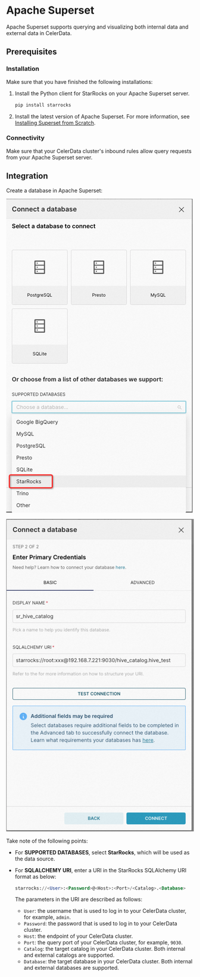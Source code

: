 # Apache Superset

Apache Superset supports querying and visualizing both internal data and external data in CelerData.

## Prerequisites

### Installation

Make sure that you have finished the following installations:

1. Install the Python client for StarRocks on your Apache Superset server.

   ```SQL
   pip install starrocks
   ```

2. Install the latest version of Apache Superset. For more information, see [Installing Superset from Scratch](https://superset.apache.org/docs/installation/installing-superset-from-scratch/).

### Connectivity

Make sure that your CelerData cluster's inbound rules allow query requests from your Apache Superset server.

## Integration

Create a database in Apache Superset:

![Apache Superset - 1](../../assets/BI_integrations/BI_superset_1.png)

![Apache Superset - 2](../../assets/BI_integrations/BI_superset_2.png)

Take note of the following points:

- For **SUPPORTED DATABASES**, select **StarRocks**, which will be used as the data source.
- For **SQLALCHEMY** **URI**, enter a URI in the StarRocks SQLAlchemy URI format as below:

  ```SQL
  starrocks://<User>:<Password>@<Host>:<Port>/<Catalog>.<Database>
  ```

  The parameters in the URI are described as follows:

  - `User`: the username that is used to log in to your CelerData cluster, for example, `admin`.
  - `Password`: the password that is used to log in to your CelerData cluster.
  - `Host`: the endpoint of your CelerData cluster.
  - `Port`: the query port of your CelerData cluster, for example, `9030`.
  - `Catalog`: the target catalog in your CelerData cluster. Both internal and external catalogs are supported.
  - `Database`: the target database in your CelerData cluster. Both internal and external databases are supported.
